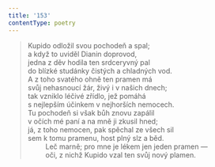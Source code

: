 ```yaml
---
title: '153'
contentType: poetry
---
```


> Kupido odložil svou pochodeň a spal;  
> a když to uviděl Dianin doprovod,  
> jedna z děv hodila ten srdceryvný pal  
> do blízké studánky čistých a chladných vod.  
> A z toho svatého ohně ten pramen má  
> svůj nehasnoucí žár, živý i v našich dnech;  
> tak vzniklo léčivé zřídlo, jež pomáhá  
> s nejlepším účinkem v nejhorších nemocech.  
> Tu pochodeň si však bůh znovu zapálil  
> v očích mé paní a na mně ji zkusil hned;  
> já, z toho nemocen, pak spěchal ze všech sil  
> sem k tomu pramenu, host plný slz a běd.  
>          Leč marně; pro mne je lékem jen jeden pramen —  
>          oči, z nichž Kupido vzal ten svůj nový plamen.
